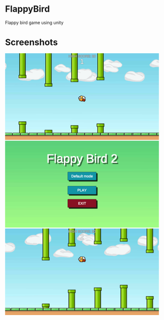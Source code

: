# FlappyBird
Flappy bird game using unity

# Screenshots

![Alt text](Screenshots/1.png?raw=true "")
![Alt text](Screenshots/2.png?raw=true "")
![Alt text](Screenshots/3.png?raw=true "")
